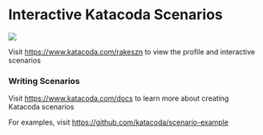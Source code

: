 # Interactive Katacoda Scenarios

[![](http://shields.katacoda.com/katacoda/rakeszn/count.svg)](https://www.katacoda.com/rakeszn "Get your profile on Katacoda.com")

Visit https://www.katacoda.com/rakeszn to view the profile and interactive scenarios

### Writing Scenarios
Visit https://www.katacoda.com/docs to learn more about creating Katacoda scenarios

For examples, visit https://github.com/katacoda/scenario-example
